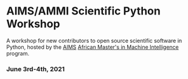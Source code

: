 # AIMS/AMMI Scientific Python Workshop

A workshop for new contributors to open source scientific software in Python,
hosted by the [AIMS][aims_landing]
[African Master's in Machine Intelligence][ammi_landing] program.

[aims_landing]: https://nexteinstein.org/
[ammi_landing]: https://aimsammi.org/

### June 3rd-4th, 2021

